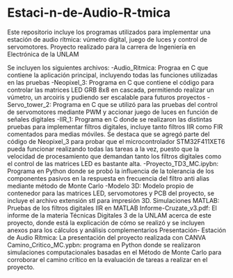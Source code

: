 # Estaci-n-de-Audio-R-tmica
Este repositorio incluye los programas utilizados para implementar una estación de audio rítmica: vúmetro digital, juego de luces y control de servomotores. 
Proyecto realizado para la carrera de Ingeniería en Electrónica de la UNLAM

Se incluyen los siguientes archivos:
-Audio_Ritmica: Prograa en C que contiene la aplicación principal, incluyendo todas las funciones utilizadas en las pruebas
-Neopixel_3: Programa en C que contiene el código para controlar las matrices LED GRB 8x8 en cascada, permitiendo realizar un vúmetro, un arcoiris y pudiendo ser escalable para futuros proyectos
-Servo_tower_2: Programa en C que se utilizó para las pruebas del control de servomotores mediante PWM y accionar juego de luces en función de señales digitales
-IIR_1: Programa en C donde se realizaron las distintas pruebas para implementar filtros digitales, incluye tanto filtros IIR como FIR comentados para medias móviles. Se destaca que se agregó parte del código de Neopixel_3 para probar que el microcontrolador STM32F411XET6 pueda funcionar realizando todas las tareas a la vez, puesto que la velocidad de procesamiento que demandan tanto los filtros digitales como el control de las matrices LED es bastante alta.
-Proyecto_TD3_MC.ipybn: Programa en Python donde se probó la influencia de la tolerancia de los componentes pasivos en la respuesta en frecuencia del filtro anti alias mediante método de Monte Carlo
-Modelo 3D: Modelo propio de contenedor para las matrices LED, servomotores y PCB del proyecto, se incluye el archivo extensión stl para impresión 3D.
Simulaciones MATLAB: Pruebas de los filtros digitales IIR en MATLAB
Informe-Cruzate_v3.pdf: El informe de la materia Técnicas Digitales 3 de la UNLAM acerca de este proyecto, donde está la explicación de cómo se realizó y se incluyen anexos para los cálculos y análisis complementarios
Presentación- Estación de Audio Rítmica: La presentación del proyecto realizada con CANVA
Camino_Critico_MC.ypbn: programa en Python donde se realizaron simulaciones computacionales basadas en el Método de Monte Carlo para corroborar el camino crítico en la evaluación de tareas a realizar en el proyecto.
